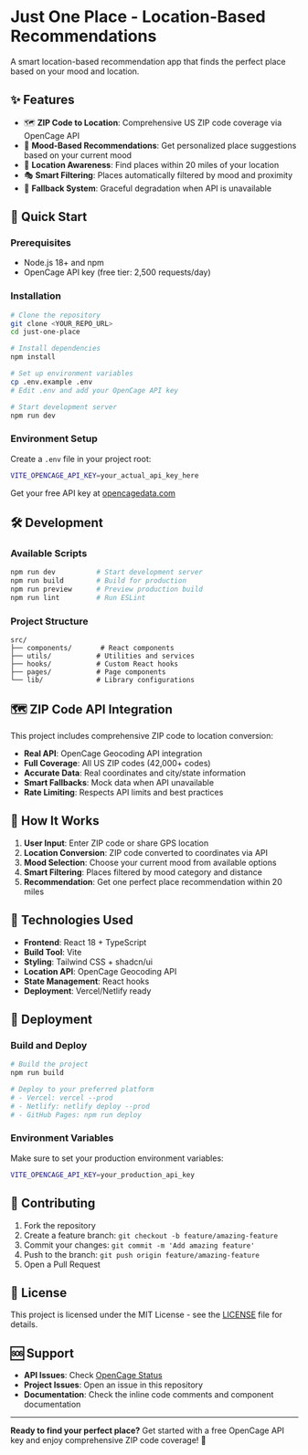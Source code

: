 # Just One Place - Location-Based Recommendations

A smart location-based recommendation app that finds the perfect place based on your mood and location.

## ✨ Features

- 🗺️ **ZIP Code to Location**: Comprehensive US ZIP code coverage via OpenCage API
- 🎯 **Mood-Based Recommendations**: Get personalized place suggestions based on your current mood
- 📍 **Location Awareness**: Find places within 20 miles of your location
- 🎭 **Smart Filtering**: Places automatically filtered by mood and proximity
- 🔄 **Fallback System**: Graceful degradation when API is unavailable

## 🚀 Quick Start

### Prerequisites
- Node.js 18+ and npm
- OpenCage API key (free tier: 2,500 requests/day)

### Installation

```bash
# Clone the repository
git clone <YOUR_REPO_URL>
cd just-one-place

# Install dependencies
npm install

# Set up environment variables
cp .env.example .env
# Edit .env and add your OpenCage API key

# Start development server
npm run dev
```

### Environment Setup

Create a `.env` file in your project root:

```bash
VITE_OPENCAGE_API_KEY=your_actual_api_key_here
```

Get your free API key at [opencagedata.com](https://opencagedata.com/users/sign_up)

## 🛠️ Development

### Available Scripts

```bash
npm run dev          # Start development server
npm run build        # Build for production
npm run preview      # Preview production build
npm run lint         # Run ESLint
```

### Project Structure

```
src/
├── components/       # React components
├── utils/           # Utilities and services
├── hooks/           # Custom React hooks
├── pages/           # Page components
└── lib/             # Library configurations
```

## 🗺️ ZIP Code API Integration

This project includes comprehensive ZIP code to location conversion:

- **Real API**: OpenCage Geocoding API integration
- **Full Coverage**: All US ZIP codes (42,000+ codes)
- **Accurate Data**: Real coordinates and city/state information
- **Smart Fallbacks**: Mock data when API unavailable
- **Rate Limiting**: Respects API limits and best practices

## 🎯 How It Works

1. **User Input**: Enter ZIP code or share GPS location
2. **Location Conversion**: ZIP code converted to coordinates via API
3. **Mood Selection**: Choose your current mood from available options
4. **Smart Filtering**: Places filtered by mood category and distance
5. **Recommendation**: Get one perfect place recommendation within 20 miles

## 🎨 Technologies Used

- **Frontend**: React 18 + TypeScript
- **Build Tool**: Vite
- **Styling**: Tailwind CSS + shadcn/ui
- **Location API**: OpenCage Geocoding API
- **State Management**: React hooks
- **Deployment**: Vercel/Netlify ready

## 🚀 Deployment

### Build and Deploy

```bash
# Build the project
npm run build

# Deploy to your preferred platform
# - Vercel: vercel --prod
# - Netlify: netlify deploy --prod
# - GitHub Pages: npm run deploy
```

### Environment Variables

Make sure to set your production environment variables:

```bash
VITE_OPENCAGE_API_KEY=your_production_api_key
```

## 🤝 Contributing

1. Fork the repository
2. Create a feature branch: `git checkout -b feature/amazing-feature`
3. Commit your changes: `git commit -m 'Add amazing feature'`
4. Push to the branch: `git push origin feature/amazing-feature`
5. Open a Pull Request

## 📄 License

This project is licensed under the MIT License - see the [LICENSE](LICENSE) file for details.

## 🆘 Support

- **API Issues**: Check [OpenCage Status](https://status.opencagedata.com)
- **Project Issues**: Open an issue in this repository
- **Documentation**: Check the inline code comments and component documentation

---

**Ready to find your perfect place?** Get started with a free OpenCage API key and enjoy comprehensive ZIP code coverage! 🎉
